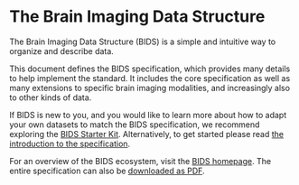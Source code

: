 # The Brain Imaging Data Structure

The Brain Imaging Data Structure (BIDS) is a simple and intuitive way to
organize and describe data.

This document defines the BIDS specification, which provides many details
to help implement the standard. It includes the core specification as well as many extensions
to specific brain imaging modalities, and increasingly also to other kinds of
data.

If BIDS is new to you, and you would like to learn more about how to adapt your
own datasets to match the BIDS specification, we recommend exploring the
[BIDS Starter Kit](https://bids-standard.github.io/bids-starter-kit/).
Alternatively, to get started please read [the introduction to the specification](introduction.md).

For an overview of the BIDS ecosystem, visit the [BIDS homepage](https://bids.neuroimaging.io).
The entire specification can also be [downloaded as PDF](https://doi.org/10.5281/zenodo.10175845).
